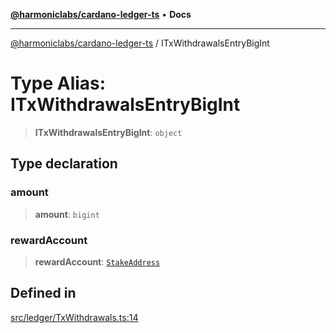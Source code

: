 [**@harmoniclabs/cardano-ledger-ts**](../README.md) • **Docs**

***

[@harmoniclabs/cardano-ledger-ts](../globals.md) / ITxWithdrawalsEntryBigInt

# Type Alias: ITxWithdrawalsEntryBigInt

> **ITxWithdrawalsEntryBigInt**: `object`

## Type declaration

### amount

> **amount**: `bigint`

### rewardAccount

> **rewardAccount**: [`StakeAddress`](../classes/StakeAddress.md)

## Defined in

[src/ledger/TxWithdrawals.ts:14](https://github.com/HarmonicLabs/cardano-ledger-ts/blob/94dd590ffe94133126b0d8d49920fc7b002e1975/src/ledger/TxWithdrawals.ts#L14)
